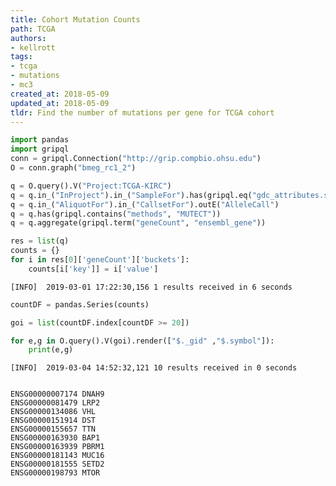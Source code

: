 ```yaml
---
title: Cohort Mutation Counts
path: TCGA
authors:
- kellrott
tags:
- tcga
- mutations
- mc3
created_at: 2018-05-09
updated_at: 2018-05-09
tldr: Find the number of mutations per gene for TCGA cohort
---
```


```python
import pandas
import gripql
conn = gripql.Connection("http://grip.compbio.ohsu.edu")
O = conn.graph("bmeg_rc1_2")
```


```python
q = O.query().V("Project:TCGA-KIRC")
q = q.in_("InProject").in_("SampleFor").has(gripql.eq("gdc_attributes.sample_type", "Primary Tumor"))
q = q.in_("AliquotFor").in_("CallsetFor").outE("AlleleCall")
q = q.has(gripql.contains("methods", "MUTECT"))
q = q.aggregate(gripql.term("geneCount", "ensembl_gene"))

res = list(q)
counts = {}
for i in res[0]['geneCount']['buckets']:
    counts[i['key']] = i['value']

```

    [INFO]	2019-03-01 17:22:30,156	1 results received in 6 seconds



```python
countDF = pandas.Series(counts)
```


```python
goi = list(countDF.index[countDF >= 20])
```


```python
for e,g in O.query().V(goi).render(["$._gid" ,"$.symbol"]):
    print(e,g)
```

    [INFO]	2019-03-04 14:52:32,121	10 results received in 0 seconds


    ENSG00000007174 DNAH9
    ENSG00000081479 LRP2
    ENSG00000134086 VHL
    ENSG00000151914 DST
    ENSG00000155657 TTN
    ENSG00000163930 BAP1
    ENSG00000163939 PBRM1
    ENSG00000181143 MUC16
    ENSG00000181555 SETD2
    ENSG00000198793 MTOR



```python

```
